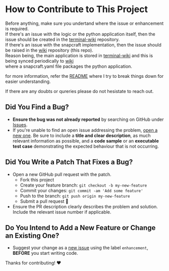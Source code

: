 # How to Contribute to This Project

Before anything, make sure you undertand where the issue or enhancement is required.\
If there's an issue with the logic or the python application itself, then the issue should be created in the [terminal-wiki](https://github.com/charanravi-online/terminal-wiki) repository.\
If there's an issue with the snapcraft implementation, then the issue should be raised in the [wiki](https://github.com/charanravi-online/wiki) repository (this repo).\
Reason being, the main application is stored in [terminal-wiki](https://github.com/charanravi-online/terminal-wiki) and this is being synced periodically to [wiki](https://github.com/charanravi-online/wiki)\
where a snapcraft.yaml file packages the python application.

for more information, refer the [README](https://github.com/charanravi-online/terminal-wiki/blob/main/README.md) where I try to break things down for easier understanding.

If there are any doubts or qureries please do not hesistate to reach out.

## Did You Find a Bug?

- **Ensure the bug was not already reported** by searching on GitHub under
  [Issues][issues].
- If you're unable to find an open issue addressing the problem,
  [open a new one][new-issue]. Be sure to include a **title and clear
  description**, as much relevant information as possible, and a **code
  sample** or an **executable test case** demonstrating the expected
  behaviour that is not occurring.

## Did You Write a Patch That Fixes a Bug?

- Open a new GitHub pull request with the patch.
  - Fork this project
  - Create your feature branch: `git checkout -b my-new-feature`
  - Commit your changes: `git commit -am 'Add some feature'`
  - Push to the branch: `git push origin my-new-feature`
  - Submit a pull request :tada:
- Ensure the PR description clearly describes the problem and solution.
  Include the relevant issue number if applicable.

## Do You Intend to Add a New Feature or Change an Existing One?

- Suggest your change as a [new issue][new-issue] using the label
  `enhancement`, **BEFORE** you start writing code.

Thanks for contributing! :heart:

[//]: # (Simply change the URL's below to your own project information)

[issues]: https://github.com/charanravi-online/wiki/issues/
[new-issue]: https://github.com/charanravi-online/wiki/issues/new
